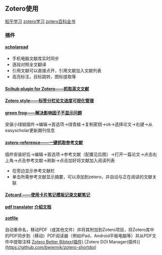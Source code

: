 ## Zotero使用

[知乎学习](https://zhuanlan.zhihu.com/p/674602898)
[zotero学习](https://sspai.com/post/56724#!)
[zotero百科全书](https://zotero-chinese.com/user-guide/)

### 插件 

#### [scholaread](https://www.scholaread.cn/list?ref=zhihu&utm_campaign=TR_VrKZGoFo&utm_content=&utm_medium=CPC&utm_source=CH_lzy6Abs7&utm_term=)

* 手机电脑文献库实时同步
* 逐段对照全文翻译
* 引用文献可以直接点开，引用文献加入文献列表
* 高亮标注，目标跳转，图标提取等

#### [Scihub plugin for Zotero——抓取英文文献](https://link.zhihu.com/?target=https%3A//github.com/ethanwillis/zotero-scihub/releases)

#### [Zotero style——标签分栏论文进度可视化管理](https://github.com/MuiseDestiny/zotero-style)

#### [green frog——解决影响因子不显示问题](https://github.com/redleafnew/zotero-updateifsE/releases/tag/0.16.02)

安装小绿蛙插件→编辑→首选项→绿青蛙→复制密钥→ok→选择论文→右键→从easyscholar更新期刊信息

#### [zotero-reference——一键抓取参考文献](https://github.com/MuiseDestiny/zotero-reference)

插件安装好后→编辑→首选项→参考文献（配置见后图）→打开一篇论文→点击右上角→点击参考文献→刷新→点击加好将文献加入阅读列表

* 在旁边显示参考文献栏
* 单击所需参考文献显示摘要，可以添加到zetero，并自动与正在阅读的文献关联

#### [Zotcard ——使用卡片笔记模板记录文献笔记](https://github.com/018/zotcard/releases)

#### [pdf translater](https://github.com/windingwind/zotero-pdf-translate)   [介绍文档](https://zotero.yuque.com/staff-gkhviy/pdf-trans)

#### [zotfile](https://zhuanlan.zhihu.com/p/674602898)

自动重命名，移动PDF（或其他文件）并将其附加到Zotero项目，将Zotero库中的PDF同步到（移动）PDF阅读器（例如iPad，Android平板电脑等）并从PDF文件中提取注释
[Zotero Better Bibtex(插件)](https://retorque.re/zotero-better-bibtex/)
[Zotero DOI Manager(插件)] (https://github.com/bwiernik/zotero-shortdoi) 

